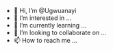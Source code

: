 - 👋 Hi, I’m @Ugwuanayi
- 👀 I’m interested in ...
- 🌱 I’m currently learning ...
- 💞️ I’m looking to collaborate on ...
- 📫 How to reach me ...

<!---
Ugwuanayi/Ugwuanayi is a ✨ special ✨ repository because its `README.md` (this file) appears on your GitHub profile.
You can click the Preview link to take a look at your changes.
--->
